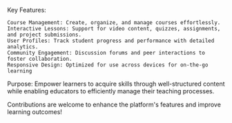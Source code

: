 Key Features:

    Course Management: Create, organize, and manage courses effortlessly.
    Interactive Lessons: Support for video content, quizzes, assignments, and project submissions.
    User Profiles: Track student progress and performance with detailed analytics.
    Community Engagement: Discussion forums and peer interactions to foster collaboration.
    Responsive Design: Optimized for use across devices for on-the-go learning

Purpose: Empower learners to acquire skills through well-structured content while enabling educators to efficiently manage their teaching processes.

Contributions are welcome to enhance the platform's features and improve learning outcomes!
